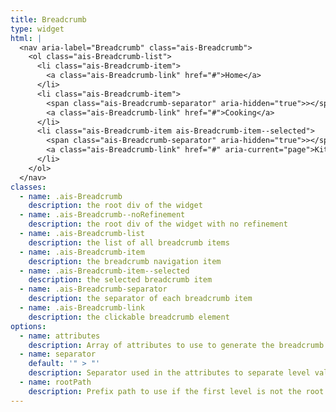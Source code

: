 ```yaml
---
title: Breadcrumb
type: widget
html: |
  <nav aria-label="Breadcrumb" class="ais-Breadcrumb">
    <ol class="ais-Breadcrumb-list">
      <li class="ais-Breadcrumb-item">
        <a class="ais-Breadcrumb-link" href="#">Home</a>
      </li>
      <li class="ais-Breadcrumb-item">
        <span class="ais-Breadcrumb-separator" aria-hidden="true">></span>
        <a class="ais-Breadcrumb-link" href="#">Cooking</a>
      </li>
      <li class="ais-Breadcrumb-item ais-Breadcrumb-item--selected">
        <span class="ais-Breadcrumb-separator" aria-hidden="true">></span>
        <a class="ais-Breadcrumb-link" href="#" aria-current="page">Kitchen textiles</a>
      </li>
    </ol>
  </nav>
classes:
  - name: .ais-Breadcrumb
    description: the root div of the widget
  - name: .ais-Breadcrumb--noRefinement
    description: the root div of the widget with no refinement
  - name: .ais-Breadcrumb-list
    description: the list of all breadcrumb items
  - name: .ais-Breadcrumb-item
    description: the breadcrumb navigation item
  - name: .ais-Breadcrumb-item--selected
    description: the selected breadcrumb item
  - name: .ais-Breadcrumb-separator
    description: the separator of each breadcrumb item
  - name: .ais-Breadcrumb-link
    description: the clickable breadcrumb element
options:
  - name: attributes
    description: Array of attributes to use to generate the breadcrumb
  - name: separator
    default: '" > "'
    description: Separator used in the attributes to separate level values
  - name: rootPath
    description: Prefix path to use if the first level is not the root level.
---
```

